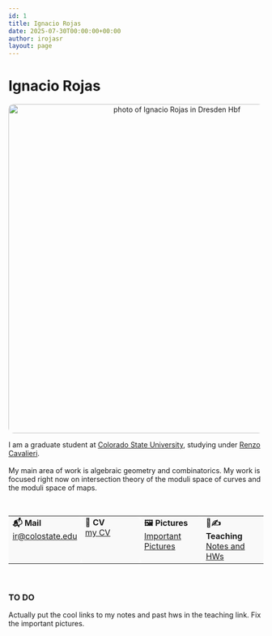 ```yaml
---
id: 1
title: Ignacio Rojas
date: 2025-07-30T00:00:00+00:00
author: irojasr
layout: page
---
```

# Ignacio Rojas
<div style="text-align: center;">
  <img src="https://i.postimg.cc/y8vZhVX9/mfw-Dresden.jpg" width="650pt" alt="photo of Ignacio Rojas in Dresden Hbf" style="border-radius: 10px;" />
</div>

<div style="max-width: 800px; margin: 0 auto; padding-top: 1em;">
  I am a graduate student at <a href="https://mathematics.colostate.edu">Colorado State University</a>, 
  studying under <a href="https://sites.google.com/view/renzocavalieri/">Renzo Cavalieri</a>.
  <br /><br />
  My main area of work is algebraic geometry and combinatorics. My work is focused right now on 
  intersection theory of the moduli space of curves and the moduli space of maps.
</div>

&nbsp;

<table width="100%" cellpadding="10" cellspacing="10" border="0">
  <tr>
    <td valign="top" width="25%" style="background-color:#f9f9f9; border-radius:10px;">
      <strong>📬 Mail</strong><br />
      <a href="mailto:ir@colostate.edu">ir@colostate.edu</a>
    </td>
    <td valign="top" width="25%" style="background-color:#f9f9f9; border-radius:10px;">
      <strong>📄 CV</strong><br />
      <a href="cvJIRReng.pdf" target="_blank">my CV</a>
    </td>
    <td valign="top" width="25%" style="background-color:#f9f9f9; border-radius:10px;">
      <strong>🖼️ Pictures</strong><br />
      <a href="pics">Important Pictures</a>
    </td>
    <td valign="top" width="25%" style="background-color:#f9f9f9; border-radius:10px;">
      <strong>📄✍ Teaching</strong><br />
      <a href="teaching">Notes and HWs</a>
    </td>
  </tr>
</table>

&nbsp;

<h3>TO DO</h3>
<p>Actually put the cool links to my notes and past hws in the teaching link. Fix the important pictures.</p>
